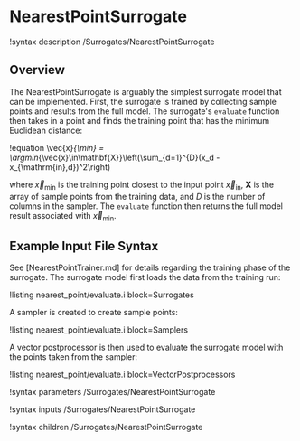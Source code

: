 # NearestPointSurrogate

!syntax description /Surrogates/NearestPointSurrogate

## Overview

The NearestPointSurrogate is arguably the simplest surrogate model that can be implemented. First, the surrogate is trained by collecting sample points and results from the full model. The surrogate's `evaluate` function then takes in a point and finds the training point that has the minimum Euclidean distance:

!equation
\vec{x}_{\min} = \argmin_{\vec{x}\in\mathbf{X}}\left(\sum_{d=1}^{D}(x_d - x_{\mathrm{in},d})^2\right)

where $\vec{x}_{\min}$ is the training point closest to the input point $\vec{x}_{\mathrm{in}}$, $\mathbf{X}$ is the array of sample points from the training data, and $D$ is the number of columns in the sampler. The `evaluate` function then returns the full model result associated with $\vec{x}_{\min}$.

## Example Input File Syntax

See [NearestPointTrainer.md] for details regarding the training phase of the surrogate. The surrogate model first loads the data from the training run:

!listing nearest_point/evaluate.i block=Surrogates

A sampler is created to create sample points:

!listing nearest_point/evaluate.i block=Samplers

A vector postprocessor is then used to evaluate the surrogate model with the points taken from the sampler:

!listing nearest_point/evaluate.i block=VectorPostprocessors

!syntax parameters /Surrogates/NearestPointSurrogate

!syntax inputs /Surrogates/NearestPointSurrogate

!syntax children /Surrogates/NearestPointSurrogate
